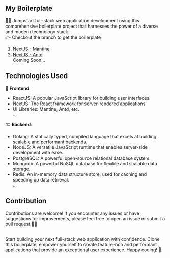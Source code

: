 ## My Boilerplate
🧑‍💻 Jumpstart full-stack web application development using this comprehensive boilerplate project that harnesses the power of a diverse and modern technology stack.\
👉 Checkout the branch to get the boilerplate
1. [NextJS - Mantine](https://github.com/hiamthach/boilerplates/tree/next-mantine)
2. [NextJS - Antd](https://github.com/hiamthach/boilerplates/tree/next-antd)\
Coming Soon...

## Technologies Used
🎨 **Frontend**:
  - ReactJS: A popular JavaScript library for building user interfaces.
  - NextJS: The React framework for server-rendered applications.
  - UI Libraries: Mantine, Antd, etc.\
  ...
    
🏗️ **Backend**:
  - Golang: A statically typed, compiled language that excels at building scalable and performant backends.
  - NodeJS: A versatile JavaScript runtime that enables server-side development with ease.
  - PostgreSQL: A powerful open-source relational database system.
  - Mongodb: A powerful NoSQL database for flexible and scalable data storage.
  - Redis: An in-memory data structure store, used for caching and speeding up data retrieval.  
  ...
## Contribution
Contributions are welcome! If you encounter any issues or have suggestions for improvements, please feel free to open an issue or submit a pull request.🙆🫰

##
Start building your next full-stack web application with confidence. Clone this boilerplate, empower yourself to create feature-rich and performant applications that provide an exceptional user experience. Happy coding! 🚀

